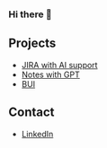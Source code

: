 ### Hi there 👋

## Projects

- [JIRA with AI support](https://marketplace.atlassian.com/apps/1229460/jai-jira-ai-autocomplete)
- [Notes with GPT](https://articles.interestingprojects.net)
- [BUI](https://bui.interestingprojects.net/)

## Contact

- [LinkedIn](https://www.linkedin.com/skorytnicki)

